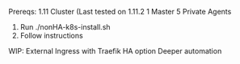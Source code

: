 Prereqs:
1.11 Cluster (Last tested on 1.11.2
1 Master
5 Private Agents

1. Run ./nonHA-k8s-install.sh
2. Follow instructions

WIP:
External Ingress with Traefik
HA option
Deeper automation
